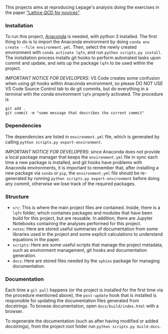 This projects aims at reproducing Lepage's analysis doing the exercises in the paper ["Lattice QCD for novices"](https://arxiv.org/abs/hep-lat/0506036).


### Installation
To run this project, [Anaconda](https://www.anaconda.com/) is needed, with python 3 installed.
The first thing to do is to import the Anaconda environment by doing `conda env create --file environment.yml`.
Then, select the newly created environment with `conda activate lqfn`, and run `python scripts.py install`.
The installation process installs git hooks to perform automated tasks upon commit and update, and sets up the package `lqfn` to be used within the project.

*IMPORTANT NOTICE FOR DEVELOPERS*: VS Code creates some confusion when using git hooks within Anaconda environment, so please DO NOT USE VS Code Source Control tab to do git commits, but do everything in a terminal with the conda environment `lqfn` properly activated.
The procedure is

```
git add .
git commit -m "some message that describes the current commit"
```


### Dependencies
The dependencies are listed in `environment.yml` file, which is generated by calling `python scripts.py export-environment`.

*IMPORTANT NOTICE FOR DEVELOPERS*: since Anaconda does not provide a local package manager that keeps the `environment.yml` file in sync each time a new package is installed, and git hooks have problems with Anaconda environments, it is important to remember that, after installing a new package via `conda` or `pip`, the `environment.yml` file should be re-generated by running `python scripts.py export-environment` before doing any commit, otherwise we lose track of the required packages.


### Structure
- `src`: This is where the main project files are contained. Inside, there is a `lqfn` folder, which containes packages and modules that have been build for this project, but are reusable. In addition, there are Jupyter Notebooks containing the analyses performed for this project.
- `notes`: Here are stored useful summaries of documentation from some libraries used in the project and some explicit calculations to understand equations in the paper.
- `scripts`: Here are some useful scripts that manage the project metadata, such as environment management, git hooks and documentation generation.
- `docs`: Here are stored files needed by the `sphinx` package for managing documentation.


### Documentation
Each time a `git pull` happens (or the project is installed for the first time via the procedure mentioned above), the `post-update` hook that is installed is responsible for updating the documentation files generated from docstrings. To browse documentation, open `docs/build/index.html` with a browser.

To regenerate the documentation (such as after having modified or added docstrings), from the project root folder run `python scripts.py build-docs`.
